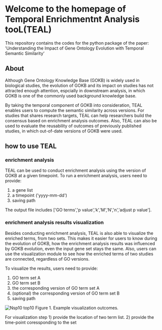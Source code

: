 # Welcome to the homepage of Temporal Enrichmentnt Analysis tooL(TEAL)

This repository contains the codes for the python package of the paper: 'Understanding the Impact of Gene Ontology Evolution with Temporal Semantic Similarity‘

## About 

Although Gene Ontology Knowledge Base (GOKB) is widely used in biological studies, the evolution of GOKB and its impact on studies has not attracted enough attention, espcially in downstream analysis, in which GOKB is one of the commonly used background knowledge base. 

By taking the temporal component of GOKB into consideration, TEAL enables users to compute the semantic similarity across versions. For studies that shares research targets, TEAL can help researchers build the consensus based on enrichment analysis outcomes. Also, TEAL can also be used to evaluate the reusability of outcomes of previously published studies, in which out-of-date versions of GOKB were used. 

## how to use TEAL

### enrichment analysis 
TEAL can be used to conduct enrichment analysis using the version of GOKB at a given timepoint. To run a enrichment analysis, users need to provide:
   1) a gene list
   2) a timepoint ('yyyy-mm-dd')
   3) saving path

The output file includes ['GO terms','p value','k','M','N','n','adjust p value']. 


### enrichment analysis results visualization
Besides conducting enrichment analysis, TEAL is also able to visualize the enriched terms, from two sets. This makes it easier for users to know during the evolution of GOKB, how the enrichment analysis results was influenced by GOKB evolution, even the input gene set stays the same. Also, users can use the visualization module to see how the enriched terms of two studies are connected, regardless of GO versions. 

To visualize the results, users need to provide:
1) GO term set A
2) GO term set B
3) the corresponding version of GO term set A
4) (optional) the corresponding version of GO term set B
5) saving path

![Nsp10 top10](https://github.com/chestnzu/TEAL/assets/40864288/eb135e75-03c5-4b28-9e71-57a8fefd9432)
Figure 1. Example visualization outcomes. 


For visualization
step 1) provide the location of two term list.
     2) provide the time-point coressponding to the set 
